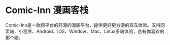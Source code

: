 # Comic-Inn 漫画客栈

Comic-Inn是一款跨平台的开源的漫画平台，提供更好更方便的驾车体验。支持网页端、小程序、Android、IOS、Window、Mac、Linux多端体验，总有你喜欢的那个她。